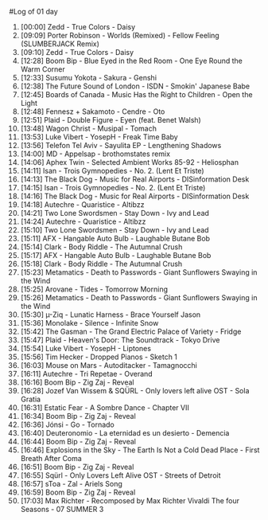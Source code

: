 #Log of 01 day

1. [00:00] Zedd - True Colors - Daisy
1. [09:09] Porter Robinson - Worlds (Remixed) - Fellow Feeling (SLUMBERJACK Remix)
1. [09:10] Zedd - True Colors - Daisy
1. [12:28] Boom Bip - Blue Eyed in the Red Room - One Eye Round the Warm Corner
1. [12:33] Susumu Yokota - Sakura - Genshi
1. [12:38] The Future Sound of London - ISDN - Smokin' Japanese Babe
1. [12:45] Boards of Canada - Music Has the Right to Children - Open the Light
1. [12:48] Fennesz + Sakamoto - Cendre - Oto
1. [12:51] Plaid - Double Figure - Eyen (feat. Benet Walsh)
1. [13:48] Wagon Christ - Musipal - Tomach
1. [13:53] Luke Vibert - YosepH - Freak Time Baby
1. [13:56] Telefon Tel Aviv - Sayulita EP - Lengthening Shadows
1. [14:00] MD - Appelsap - brothomstates remix
1. [14:06] Aphex Twin - Selected Ambient Works 85-92 - Heliosphan
1. [14:11] Isan - Trois Gymnopedies - No. 2. (Lent Et Triste)
1. [14:13] The Black Dog - Music for Real Airports - DISinformation Desk
1. [14:15] Isan - Trois Gymnopedies - No. 2. (Lent Et Triste)
1. [14:16] The Black Dog - Music for Real Airports - DISinformation Desk
1. [14:18] Autechre - Quaristice - Altibzz
1. [14:21] Two Lone Swordsmen - Stay Down - Ivy and Lead
1. [14:24] Autechre - Quaristice - Altibzz
1. [15:10] Two Lone Swordsmen - Stay Down - Ivy and Lead
1. [15:11] AFX - Hangable Auto Bulb - Laughable Butane Bob
1. [15:14] Clark - Body Riddle - The Autumnal Crush
1. [15:17] AFX - Hangable Auto Bulb - Laughable Butane Bob
1. [15:18] Clark - Body Riddle - The Autumnal Crush
1. [15:23] Metamatics - Death to Passwords - Giant Sunflowers Swaying in the Wind
1. [15:25] Arovane - Tides - Tomorrow Morning
1. [15:26] Metamatics - Death to Passwords - Giant Sunflowers Swaying in the Wind
1. [15:30] µ-Ziq - Lunatic Harness - Brace Yourself Jason
1. [15:36] Monolake - Silence - Infinite Snow
1. [15:42] The Gasman - The Grand Electric Palace of Variety - Fridge
1. [15:47] Plaid - Heaven's Door: The Soundtrack - Tokyo Drive
1. [15:54] Luke Vibert - YosepH - Liptones
1. [15:56] Tim Hecker - Dropped Pianos - Sketch 1
1. [16:03] Mouse on Mars - Autoditacker - Tamagnocchi
1. [16:11] Autechre - Tri Repetae - Overand
1. [16:16] Boom Bip - Zig Zaj - Reveal
1. [16:28] Jozef Van Wissem & SQÜRL - Only lovers left alive OST - Sola Gratia
1. [16:31] Estatic Fear - A Sombre Dance - Chapter VII
1. [16:34] Boom Bip - Zig Zaj - Reveal
1. [16:36] Jónsi - Go - Tornado
1. [16:40] Deuteronomio - La eternidad es un desierto - Demencia
1. [16:44] Boom Bip - Zig Zaj - Reveal
1. [16:46] Explosions in the Sky - The Earth Is Not a Cold Dead Place - First Breath After Coma
1. [16:51] Boom Bip - Zig Zaj - Reveal
1. [16:55] Sqürl - Only Lovers Left Alive OST - Streets of Detroit
1. [16:57] sToa - Zal - Ariels Song
1. [16:59] Boom Bip - Zig Zaj - Reveal
1. [17:03] Max Richter - Recomposed by Max Richter Vivaldi The four Seasons - 07 SUMMER 3
